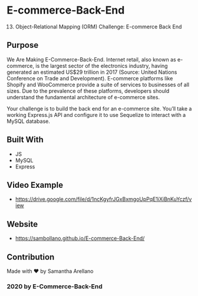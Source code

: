 # E-commerce-Back-End
13. Object-Relational Mapping (ORM) Challenge: E-commerce Back End
## Purpose
We Are Making E-Commerce-Back-End.
Internet retail, also known as e-commerce, is the largest sector of the electronics industry, having generated an estimated US$29 trillion in 2017 (Source: United Nations Conference on Trade and Development). E-commerce platforms like Shopify and WooCommerce provide a suite of services to businesses of all sizes. Due to the prevalence of these platforms, developers should understand the fundamental architecture of e-commerce sites.

Your challenge is to build the back end for an e-commerce site. You’ll take a working Express.js API and configure it to use Sequelize to interact with a MySQL database.

## Built With
* JS
* MySQL
* Express



## Video Example
* https://drive.google.com/file/d/1ncKgyfrJGxBxmgoUpPqE1iXiBnKuYczf/view
## Website
* https://sambollano.github.io/E-commerce-Back-End/

## Contribution
Made with ❤️ by Samantha Arellano

### 2020 by E-Commerce-Back-End
